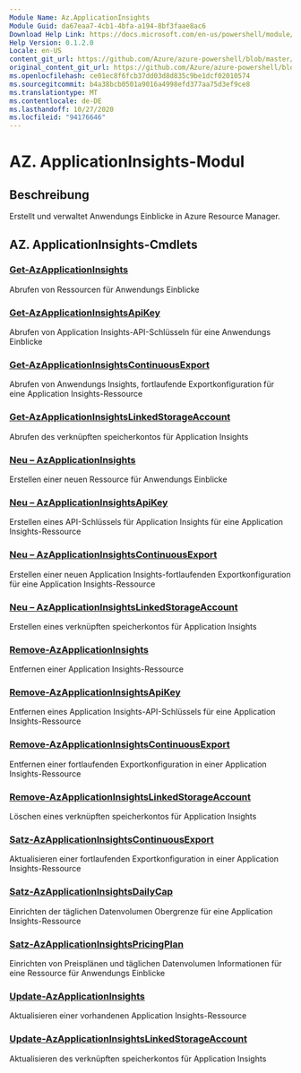 ```yaml
---
Module Name: Az.ApplicationInsights
Module Guid: da67eaa7-4cb1-4bfa-a194-8bf3faae8ac6
Download Help Link: https://docs.microsoft.com/en-us/powershell/module/az.applicationinsights
Help Version: 0.1.2.0
Locale: en-US
content_git_url: https://github.com/Azure/azure-powershell/blob/master/src/ApplicationInsights/ApplicationInsights/help/Az.ApplicationInsights.md
original_content_git_url: https://github.com/Azure/azure-powershell/blob/master/src/ApplicationInsights/ApplicationInsights/help/Az.ApplicationInsights.md
ms.openlocfilehash: ce01ec8f6fcb37dd03d8d835c9be1dcf02010574
ms.sourcegitcommit: b4a38bcb0501a9016a4998efd377aa75d3ef9ce8
ms.translationtype: MT
ms.contentlocale: de-DE
ms.lasthandoff: 10/27/2020
ms.locfileid: "94176646"
---
```

# AZ. ApplicationInsights-Modul
## Beschreibung
Erstellt und verwaltet Anwendungs Einblicke in Azure Resource Manager.

## AZ. ApplicationInsights-Cmdlets
### [Get-AzApplicationInsights](Get-AzApplicationInsights.md)
Abrufen von Ressourcen für Anwendungs Einblicke

### [Get-AzApplicationInsightsApiKey](Get-AzApplicationInsightsApiKey.md)
Abrufen von Application Insights-API-Schlüsseln für eine Anwendungs Einblicke

### [Get-AzApplicationInsightsContinuousExport](Get-AzApplicationInsightsContinuousExport.md)
Abrufen von Anwendungs Insights, fortlaufende Exportkonfiguration für eine Application Insights-Ressource

### [Get-AzApplicationInsightsLinkedStorageAccount](Get-AzApplicationInsightsLinkedStorageAccount.md)
Abrufen des verknüpften speicherkontos für Application Insights

### [Neu – AzApplicationInsights](New-AzApplicationInsights.md)
Erstellen einer neuen Ressource für Anwendungs Einblicke

### [Neu – AzApplicationInsightsApiKey](New-AzApplicationInsightsApiKey.md)
Erstellen eines API-Schlüssels für Application Insights für eine Application Insights-Ressource

### [Neu – AzApplicationInsightsContinuousExport](New-AzApplicationInsightsContinuousExport.md)
Erstellen einer neuen Application Insights-fortlaufenden Exportkonfiguration für eine Application Insights-Ressource

### [Neu – AzApplicationInsightsLinkedStorageAccount](New-AzApplicationInsightsLinkedStorageAccount.md)
Erstellen eines verknüpften speicherkontos für Application Insights

### [Remove-AzApplicationInsights](Remove-AzApplicationInsights.md)
Entfernen einer Application Insights-Ressource

### [Remove-AzApplicationInsightsApiKey](Remove-AzApplicationInsightsApiKey.md)
Entfernen eines Application Insights-API-Schlüssels für eine Application Insights-Ressource

### [Remove-AzApplicationInsightsContinuousExport](Remove-AzApplicationInsightsContinuousExport.md)
Entfernen einer fortlaufenden Exportkonfiguration in einer Application Insights-Ressource

### [Remove-AzApplicationInsightsLinkedStorageAccount](Remove-AzApplicationInsightsLinkedStorageAccount.md)
Löschen eines verknüpften speicherkontos für Application Insights

### [Satz-AzApplicationInsightsContinuousExport](Set-AzApplicationInsightsContinuousExport.md)
Aktualisieren einer fortlaufenden Exportkonfiguration in einer Application Insights-Ressource

### [Satz-AzApplicationInsightsDailyCap](Set-AzApplicationInsightsDailyCap.md)
Einrichten der täglichen Datenvolumen Obergrenze für eine Application Insights-Ressource

### [Satz-AzApplicationInsightsPricingPlan](Set-AzApplicationInsightsPricingPlan.md)
Einrichten von Preisplänen und täglichen Datenvolumen Informationen für eine Ressource für Anwendungs Einblicke

### [Update-AzApplicationInsights](Update-AzApplicationInsights.md)
Aktualisieren einer vorhandenen Application Insights-Ressource

### [Update-AzApplicationInsightsLinkedStorageAccount](Update-AzApplicationInsightsLinkedStorageAccount.md)
Aktualisieren des verknüpften speicherkontos für Application Insights

